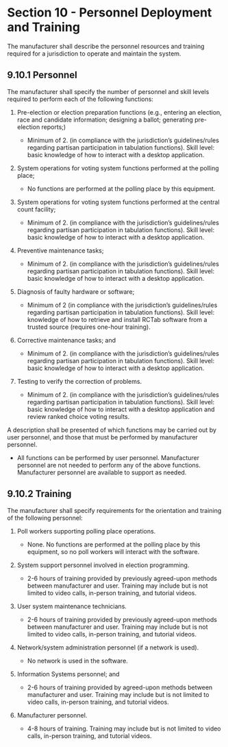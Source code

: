 # Section 10 - Personnel Deployment and Training

The manufacturer shall describe the personnel resources and training required for a jurisdiction to operate and maintain the system.

## 9.10.1 Personnel

The manufacturer shall specify the number of personnel and skill levels required to perform each of the following functions:

1. Pre-election or election preparation functions (e.g., entering an election, race and candidate information; designing a ballot; generating pre-election reports;)
    * Minimum of 2. (in compliance with the jurisdiction’s guidelines/rules regarding partisan participation in tabulation functions). Skill level: basic knowledge of how to interact with a desktop application.

2. System operations for voting system functions performed at the polling place;
    * No functions are performed at the polling place by this equipment.

3. System operations for voting system functions performed at the central count facility;
    * Minimum of 2. (in compliance with the jurisdiction’s guidelines/rules regarding partisan participation in tabulation functions). Skill level: basic knowledge of how to interact with a desktop application.

4. Preventive maintenance tasks;
    * Minimum of 2. (in compliance with the jurisdiction’s guidelines/rules regarding partisan participation in tabulation functions). Skill level: basic knowledge of how to interact with a desktop application.

5. Diagnosis of faulty hardware or software;
    * Minimum of 2 (in compliance with the jurisdiction’s guidelines/rules regarding partisan participation in tabulation functions). Skill level: knowledge of how to retrieve and install RCTab software from a trusted source (requires one-hour training).

6. Corrective maintenance tasks; and
    * Minimum of 2. (in compliance with the jurisdiction’s guidelines/rules regarding partisan participation in tabulation functions). Skill level: basic knowledge of how to interact with a desktop application.

7. Testing to verify the correction of problems.
    * Minimum of 2. (in compliance with the jurisdiction’s guidelines/rules regarding partisan participation in tabulation functions). Skill level: basic knowledge of how to interact with a desktop application and review ranked choice voting results.

A description shall be presented of which functions may be carried out by user personnel, and those that must be performed by manufacturer personnel.

- All functions can be performed by user personnel. Manufacturer personnel are not needed to perform any of the above functions. Manufacturer personnel are available to support as needed.

## 9.10.2 Training

The manufacturer shall specify requirements for the orientation and training of the following personnel:

1. Poll workers supporting polling place operations.

    * None. No functions are performed at the polling place by this equipment, so no poll workers will interact with the software.

2. System support personnel involved in election programming.

    * 2-6 hours of training provided by previously agreed-upon methods between manufacturer and user. Training may include but is not limited to video calls, in-person training, and tutorial videos.

3. User system maintenance technicians.

    * 2-6 hours of training provided by previously agreed-upon methods between manufacturer and user. Training may include but is not limited to video calls, in-person training, and tutorial videos.

4. Network/system administration personnel (if a network is used).

    * No network is used in the software.

5. Information Systems personnel; and

    * 2-6 hours of training provided by agreed-upon methods between manufacturer and user. Training may include but is not limited to video calls, in-person training, and tutorial videos.

6. Manufacturer personnel.

    * 4-8 hours of training. Training may include but is not limited to video calls, in-person training, and tutorial videos.
